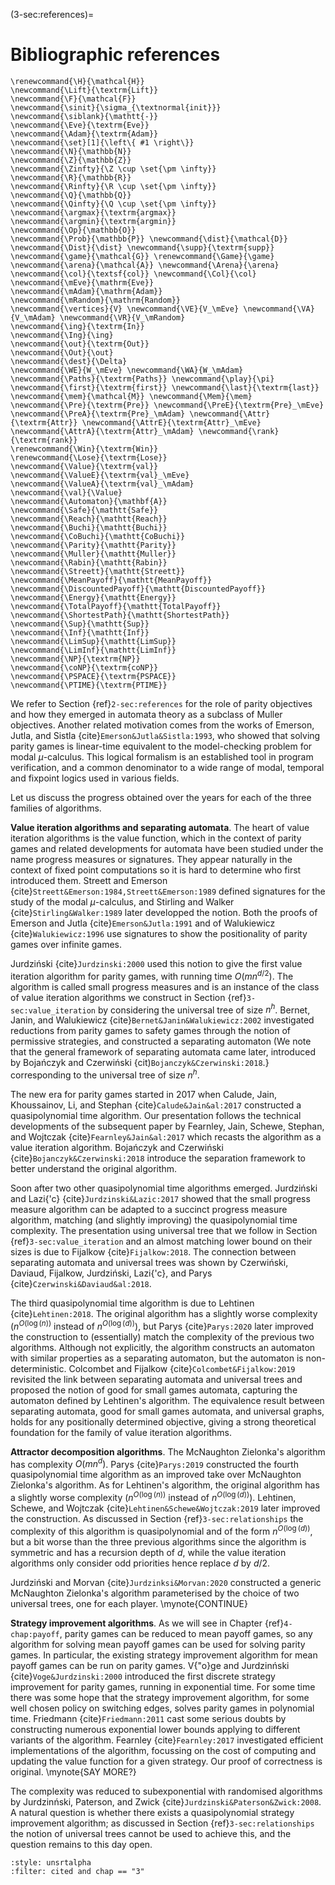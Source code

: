 (3-sec:references)=
# Bibliographic references

```{math}
\renewcommand{\H}{\mathcal{H}} 
\newcommand{\Lift}{\textrm{Lift}} 
\newcommand{\F}{\mathcal{F}} 
\newcommand{\sinit}{\sigma_{\textnormal{init}}}
\newcommand{\siblank}{\mathtt{-}}
\newcommand{\Eve}{\textrm{Eve}}
\newcommand{\Adam}{\textrm{Adam}}
\newcommand{\set}[1]{\left\{ #1 \right\}}
\newcommand{\N}{\mathbb{N}}
\newcommand{\Z}{\mathbb{Z}}
\newcommand{\Zinfty}{\Z \cup \set{\pm \infty}}
\newcommand{\R}{\mathbb{R}}
\newcommand{\Rinfty}{\R \cup \set{\pm \infty}}
\newcommand{\Q}{\mathbb{Q}}
\newcommand{\Qinfty}{\Q \cup \set{\pm \infty}}
\newcommand{\argmax}{\textrm{argmax}}
\newcommand{\argmin}{\textrm{argmin}}
\newcommand{\Op}{\mathbb{O}}
\newcommand{\Prob}{\mathbb{P}} \newcommand{\dist}{\mathcal{D}} \newcommand{\Dist}{\dist} \newcommand{\supp}{\textrm{supp}} 
\newcommand{\game}{\mathcal{G}} \renewcommand{\Game}{\game} \newcommand{\arena}{\mathcal{A}} \newcommand{\Arena}{\arena} 
\newcommand{\col}{\textsf{col}} \newcommand{\Col}{\col} 
\newcommand{\mEve}{\mathrm{Eve}}
\newcommand{\mAdam}{\mathrm{Adam}}
\newcommand{\mRandom}{\mathrm{Random}}
\newcommand{\vertices}{V} \newcommand{\VE}{V_\mEve} \newcommand{\VA}{V_\mAdam} \newcommand{\VR}{V_\mRandom} 
\newcommand{\ing}{\textrm{In}}
\newcommand{\Ing}{\ing}
\newcommand{\out}{\textrm{Out}}
\newcommand{\Out}{\out}
\newcommand{\dest}{\Delta} 
\newcommand{\WE}{W_\mEve} \newcommand{\WA}{W_\mAdam} 
\newcommand{\Paths}{\textrm{Paths}} \newcommand{\play}{\pi} \newcommand{\first}{\textrm{first}} \newcommand{\last}{\textrm{last}} 
\newcommand{\mem}{\mathcal{M}} \newcommand{\Mem}{\mem} 
\newcommand{\Pre}{\textrm{Pre}} \newcommand{\PreE}{\textrm{Pre}_\mEve} \newcommand{\PreA}{\textrm{Pre}_\mAdam} \newcommand{\Attr}{\textrm{Attr}} \newcommand{\AttrE}{\textrm{Attr}_\mEve} \newcommand{\AttrA}{\textrm{Attr}_\mAdam} \newcommand{\rank}{\textrm{rank}}
\renewcommand{\Win}{\textrm{Win}} 
\renewcommand{\Lose}{\textrm{Lose}} 
\newcommand{\Value}{\textrm{val}} 
\newcommand{\ValueE}{\textrm{val}_\mEve} 
\newcommand{\ValueA}{\textrm{val}_\mAdam}
\newcommand{\val}{\Value} 
\newcommand{\Automaton}{\mathbf{A}} 
\newcommand{\Safe}{\mathtt{Safe}}
\newcommand{\Reach}{\mathtt{Reach}} 
\newcommand{\Buchi}{\mathtt{Buchi}} 
\newcommand{\CoBuchi}{\mathtt{CoBuchi}} 
\newcommand{\Parity}{\mathtt{Parity}} 
\newcommand{\Muller}{\mathtt{Muller}} 
\newcommand{\Rabin}{\mathtt{Rabin}} 
\newcommand{\Streett}{\mathtt{Streett}} 
\newcommand{\MeanPayoff}{\mathtt{MeanPayoff}} 
\newcommand{\DiscountedPayoff}{\mathtt{DiscountedPayoff}}
\newcommand{\Energy}{\mathtt{Energy}}
\newcommand{\TotalPayoff}{\mathtt{TotalPayoff}}
\newcommand{\ShortestPath}{\mathtt{ShortestPath}}
\newcommand{\Sup}{\mathtt{Sup}}
\newcommand{\Inf}{\mathtt{Inf}}
\newcommand{\LimSup}{\mathtt{LimSup}}
\newcommand{\LimInf}{\mathtt{LimInf}}
\newcommand{\NP}{\textrm{NP}}
\newcommand{\coNP}{\textrm{coNP}}
\newcommand{\PSPACE}{\textrm{PSPACE}}
\newcommand{\PTIME}{\textrm{PTIME}}
```
We refer to Section {ref}`2-sec:references` for the role of parity objectives and how they emerged in automata theory as a subclass of Muller objectives.
Another related motivation comes from the works of Emerson, Jutla, and Sistla {cite}`Emerson&Jutla&Sistla:1993`,
who showed that solving parity games is linear-time equivalent to the model-checking problem for modal $\mu$-calculus.
This logical formalism is an established tool in program verification, and a common denominator to a wide range of modal, temporal and fixpoint logics used in various fields.


Let us discuss the progress obtained over the years for each of the three families of algorithms.


**Value iteration algorithms and separating automata**.
The heart of value iteration algorithms is the value function, which in the context of parity games and related developments for automata
have been studied under the name progress measures or signatures.
They appear naturally in the context of fixed point computations so it is hard to determine who first introduced them.
Streett and Emerson {cite}`Streett&Emerson:1984,Streett&Emerson:1989` defined signatures for the study of the modal $\mu$-calculus,
and Stirling and Walker {cite}`Stirling&Walker:1989` later developped the notion.
Both the proofs of Emerson and Jutla {cite}`Emerson&Jutla:1991` and of Walukiewicz {cite}`Walukiewicz:1996` use signatures to show the positionality of parity games over infinite games.

Jurdzi&#324;ski {cite}`Jurdzinski:2000` used this notion to give the first value iteration algorithm for parity games, 
with running time $O(m n^{d/2})$.
The algorithm is called small progress measures and is an instance of the class of value iteration algorithms we construct 
in Section {ref}`3-sec:value_iteration` by considering the universal tree of size $n^h$.
Bernet, Janin, and Walukiewicz {cite}`Bernet&Janin&Walukiewicz:2002` investigated reductions from parity games to safety games
through the notion of permissive strategies, and constructed a separating automaton (We note that the general framework of separating automata came later, introduced by Boja&#324;czyk and Czerwi&#324;ski {cit)`Bojanczyk&Czerwinski:2018`.} corresponding to the universal tree of size $n^h$.

The new era for parity games started in 2017 when Calude, Jain, Khoussainov, Li, and Stephan {cite}`Calude&Jain&al:2017` constructed a quasipolynomial time algorithm. 
Our presentation follows the technical developments of the subsequent paper by Fearnley, Jain, Schewe, Stephan, and Wojtczak {cite}`Fearnley&Jain&al:2017` which recasts the algorithm as a value iteration algorithm.
Boja&#324;czyk and Czerwi&#324;ski {cite}`Bojanczyk&Czerwinski:2018` introduce the separation framework to better understand the original algorithm.

Soon after two other quasipolynomial time algorithms emerged.
Jurdzi&#324;ski and Lazi{\'c} {cite}`Jurdzinski&Lazic:2017` showed that the small progress measure algorithm can be adapted to a succinct progress measure algorithm, matching (and slightly improving) the quasipolynomial time complexity.
The presentation using universal tree that we follow in Section {ref}`3-sec:value_iteration` and an almost matching lower bound on their sizes is due to Fijalkow {cite}`Fijalkow:2018`.
The connection between separating automata and universal trees was shown by Czerwi&#324;ski, Daviaud, Fijalkow, Jurdzi&#324;ski, Lazi{\'c}, and Parys {cite}`Czerwinski&Daviaud&al:2018`. 

The third quasipolynomial time algorithm is due to Lehtinen {cite}`Lehtinen:2018`.
The original algorithm has a slightly worse complexity ($n^{O(\log(n))}$ instead of $n^{O(\log(d))}$),
but Parys {cite}`Parys:2020` later improved the construction to (essentially) match the complexity of the previous two algorithms.
Although not explicitly, the algorithm constructs an automaton with similar properties as a separating automaton,
but the automaton is non-deterministic.
Colcombet and Fijalkow {cite}`Colcombet&Fijalkow:2019` revisited the link between separating automata and universal trees
and proposed the notion of good for small games automata, capturing the automaton defined by Lehtinen's algorithm.
The equivalence result between separating automata, good for small games automata, and universal graphs, holds for any positionally determined objective, giving a strong theoretical foundation for the family of value iteration algorithms.


**Attractor decomposition algorithms**.
The McNaughton Zielonka's algorithm has complexity $O(m n^d)$.
Parys {cite}`Parys:2019` constructed the fourth quasipolynomial time algorithm as an improved take over McNaughton Zielonka's algorithm.
As for Lehtinen's algorithm, the original algorithm has a slightly worse complexity ($n^{O(\log(n))}$ instead of $n^{O(\log(d))}$).
Lehtinen, Schewe, and Wojtczak {cite}`Lehtinen&Schewe&Wojtczak:2019` later improved the construction.
As discussed in Section {ref}`3-sec:relationships` the complexity of this algorithm is quasipolynomial and of the form $n^{O(\log(d))}$,
but a bit worse than the three previous algorithms since the algorithm is symmetric and has a recursion depth of $d$,
while the value iteration algorithms only consider odd priorities hence replace $d$ by $d/2$.

Jurdzi&#324;ski and Morvan {cite}`Jurdzinksi&Morvan:2020` constructed a generic McNaughton Zielonka's algorithm parameterised by the choice of two universal trees, one for each player.
\mynote{CONTINUE}



**Strategy improvement algorithms**.
As we will see in Chapter {ref}`4-chap:payoff`, parity games can be reduced to mean payoff games,
so any algorithm for solving mean payoff games can be used for solving parity games.
In particular, the existing strategy improvement algorithm for mean payoff games can be run on parity games. 
V{\"o}ge and Jurdzin&#324;ski {cite}`Voge&Jurdzinski:2000` introduced the first discrete strategy improvement for parity games,
running in exponential time.
For some time there was some hope that the strategy improvement algorithm, for some well chosen policy on switching edges,
solves parity games in polynomial time.
Friedmann {cite}`Friedmann:2011` cast some serious doubts by constructing numerous exponential lower bounds applying to different variants of the algorithm.
Fearnley {cite}`Fearnley:2017` investigated efficient implementations of the algorithm, focussing on the cost of computing and updating the value function for a given strategy.
Our proof of correctness is original. \mynote{SAY MORE?}

The complexity was reduced to subexponential with randomised algorithms 
by Jurdzin&#324;ski, Paterson, and Zwick {cite}`Jurdzinski&Paterson&Zwick:2008`.
A natural question is whether there exists a quasipolynomial strategy improvement algorithm; 
as discussed in Section {ref}`3-sec:relationships` the notion of universal trees cannot be used to achieve this,
and the question remains to this day open.


```{bibliography}
:style: unsrtalpha
:filter: cited and chap == "3"
```